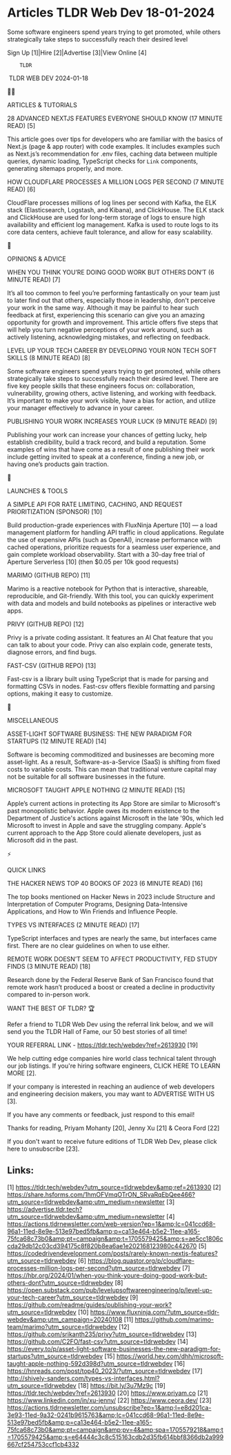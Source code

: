 # Articles TLDR Web Dev 18-01-2024

Some software engineers spend years trying to get promoted, while
others strategically take steps to successfully reach their desired
level  

Sign Up [1]|Hire [2]|Advertise [3]|View Online [4] 

		TLDR 

 TLDR WEB DEV 2024-01-18

🧑‍💻 

ARTICLES & TUTORIALS

 28 ADVANCED NEXTJS FEATURES EVERYONE SHOULD KNOW (17 MINUTE READ) [5]


 This article goes over tips for developers who are familiar with the
basics of Next.js (page & app router) with code examples. It includes
examples such as Next.js’s recommendation for .env files, caching
data between multiple queries, dynamic loading, TypeScript checks for
`Link` components, generating sitemaps properly, and more. 

 HOW CLOUDFLARE PROCESSES A MILLION LOGS PER SECOND (7 MINUTE READ)
[6] 

 CloudFlare processes millions of log lines per second with Kafka, the
ELK stack (Elasticsearch, Logstash, and Kibana), and ClickHouse. The
ELK stack and ClickHouse are used for long-term storage of logs to
ensure high availability and efficient log management. Kafka is used
to route logs to its core data centers, achieve fault tolerance, and
allow for easy scalability. 

🧠 

OPINIONS & ADVICE

 WHEN YOU THINK YOU’RE DOING GOOD WORK BUT OTHERS DON’T (6 MINUTE
READ) [7] 

 It’s all too common to feel you’re performing fantastically on
your team just to later find out that others, especially those in
leadership, don't perceive your work in the same way. Although it may
be painful to hear such feedback at first, experiencing this scenario
can give you an amazing opportunity for growth and improvement. This
article offers five steps that will help you turn negative perceptions
of your work around, such as actively listening, acknowledging
mistakes, and reflecting on feedback. 

 LEVEL UP YOUR TECH CAREER BY DEVELOPING YOUR NON TECH SOFT SKILLS (8
MINUTE READ) [8] 

 Some software engineers spend years trying to get promoted, while
others strategically take steps to successfully reach their desired
level. There are five key people skills that these engineers focus on:
collaboration, vulnerability, growing others, active listening, and
working with feedback. It’s important to make your work visible,
have a bias for action, and utilize your manager effectively to
advance in your career. 

 PUBLISHING YOUR WORK INCREASES YOUR LUCK (9 MINUTE READ) [9] 

 Publishing your work can increase your chances of getting lucky, help
establish credibility, build a track record, and build a reputation.
Some examples of wins that have come as a result of one publishing
their work include getting invited to speak at a conference, finding a
new job, or having one’s products gain traction. 

🚀 

LAUNCHES & TOOLS

 A SIMPLE API FOR RATE LIMITING, CACHING, AND REQUEST PRIORITIZATION
(SPONSOR) [10] 

 Build production-grade experiences with FluxNinja Aperture [10] — a
load management platform for handling API traffic in cloud
applications. Regulate the use of expensive APIs (such as OpenAI),
increase performance with cached operations, prioritize requests for a
seamless user experience, and gain complete workload observability.
Start with a 30-day free trial of Aperture Serverless [10] (then $0.05
per 10k good requests)

 MARIMO (GITHUB REPO) [11] 

 Marimo is a reactive notebook for Python that is interactive,
shareable, reproducible, and Git-friendly. With this tool, you can
quickly experiment with data and models and build notebooks as
pipelines or interactive web apps. 

 PRIVY (GITHUB REPO) [12] 

 Privy is a private coding assistant. It features an AI Chat feature
that you can talk to about your code. Privy can also explain code,
generate tests, diagnose errors, and find bugs. 

 FAST-CSV (GITHUB REPO) [13] 

 Fast-csv is a library built using TypeScript that is made for parsing
and formatting CSVs in nodes. Fast-csv offers flexible formatting and
parsing options, making it easy to customize. 

🎁 

MISCELLANEOUS

 ASSET-LIGHT SOFTWARE BUSINESS: THE NEW PARADIGM FOR STARTUPS (12
MINUTE READ) [14] 

 Software is becoming commoditized and businesses are becoming more
asset-light. As a result, Software-as-a-Service (SaaS) is shifting
from fixed costs to variable costs. This can mean that traditional
venture capital may not be suitable for all software businesses in the
future. 

 MICROSOFT TAUGHT APPLE NOTHING (2 MINUTE READ) [15] 

 Apple’s current actions in protecting its App Store are similar to
Microsoft's past monopolistic behavior. Apple owes its modern
existence to the Department of Justice's actions against Microsoft in
the late '90s, which led Microsoft to invest in Apple and save the
struggling company. Apple's current approach to the App Store could
alienate developers, just as Microsoft did in the past. 

⚡ 

QUICK LINKS

 THE HACKER NEWS TOP 40 BOOKS OF 2023 (6 MINUTE READ) [16] 

 The top books mentioned on Hacker News in 2023 include Structure and
Interpretation of Computer Programs, Designing Data-Intensive
Applications, and How to Win Friends and Influence People. 

 TYPES VS INTERFACES (2 MINUTE READ) [17] 

 TypeScript interfaces and types are nearly the same, but interfaces
came first. There are no clear guidelines on when to use either. 

 REMOTE WORK DOESN’T SEEM TO AFFECT PRODUCTIVITY, FED STUDY FINDS (3
MINUTE READ) [18] 

 Research done by the Federal Reserve Bank of San Francisco found that
remote work hasn’t produced a boost or created a decline in
productivity compared to in-person work. 

WANT THE BEST OF TLDR? 🏆

Refer a friend to TLDR Web Dev using the referral link below, and we
will send you the TLDR Hall of Fame, our 50 best stories of all time!

YOUR REFERRAL LINK - https://tldr.tech/webdev?ref=2613930 [19]

 We help cutting edge companies hire world class technical talent
through our job listings. If you're hiring software engineers, CLICK
HERE TO LEARN MORE [2]. 

If your company is interested in reaching an audience of web
developers and engineering decision makers, you may want to ADVERTISE
WITH US [3]. 

If you have any comments or feedback, just respond to this email! 

Thanks for reading, 
Priyam Mohanty [20], Jenny Xu [21] & Ceora Ford [22] 

If you don't want to receive future editions of TLDR Web Dev,
please click here to unsubscribe [23]. 

 

Links:
------
[1] https://tldr.tech/webdev?utm_source=tldrwebdev&amp;ref=2613930
[2] https://share.hsforms.com/1hmOFVmqOTrON_SRvaRqEbQee466?utm_source=tldrwebdev&amp;utm_medium=newsletter
[3] https://advertise.tldr.tech?utm_source=tldrwebdev&amp;utm_medium=newsletter
[4] https://actions.tldrnewsletter.com/web-version?ep=1&amp;lc=041ccd68-96a1-11ed-8e9e-513e97bed5fb&amp;p=ca13e464-b5e2-11ee-a165-75fca68c73b0&amp;pt=campaign&amp;t=1705579425&amp;s=ae5cc1806ccda29db12c03cd394175c8f820b8ea6ae1e202168123980c442670
[5] https://codedrivendevelopment.com/posts/rarely-known-nextjs-features?utm_source=tldrwebdev
[6] https://blog.quastor.org/p/cloudflare-processes-million-logs-per-second?utm_source=tldrwebdev
[7] https://hbr.org/2024/01/when-you-think-youre-doing-good-work-but-others-dont?utm_source=tldrwebdev
[8] https://open.substack.com/pub/levelupsoftwareengineering/p/level-up-your-tech-career?utm_source=tldrwebdev
[9] https://github.com/readme/guides/publishing-your-work?utm_source=tldrwebdev
[10] https://www.fluxninja.com/?utm_source=tldr-webdev&amp;utm_campaign=20240108
[11] https://github.com/marimo-team/marimo?utm_source=tldrwebdev
[12] https://github.com/srikanth235/privy?utm_source=tldrwebdev
[13] https://github.com/C2FO/fast-csv?utm_source=tldrwebdev
[14] https://every.to/p/asset-light-software-businesses-the-new-paradigm-for-startups?utm_source=tldrwebdev
[15] https://world.hey.com/dhh/microsoft-taught-apple-nothing-592d398d?utm_source=tldrwebdev
[16] https://hnreads.com/post/top40_2023/?utm_source=tldrwebdev
[17] http://shively-sanders.com/types-vs-interfaces.html?utm_source=tldrwebdev
[18] https://bit.ly/3u7Mz9c
[19] https://tldr.tech/webdev?ref=2613930
[20] https://www.priyam.co
[21] https://www.linkedin.com/in/xu-jenny/
[22] https://www.ceora.dev/
[23] https://actions.tldrnewsletter.com/unsubscribe?ep=1&amp;l=e8d201ca-3e93-11ed-9a32-0241b9615763&amp;lc=041ccd68-96a1-11ed-8e9e-513e97bed5fb&amp;p=ca13e464-b5e2-11ee-a165-75fca68c73b0&amp;pt=campaign&amp;pv=4&amp;spa=1705579218&amp;t=1705579425&amp;s=e64444c3c8c515163cdb2d35fb614bbf8366db2a999667cf254753ccf1cb4332